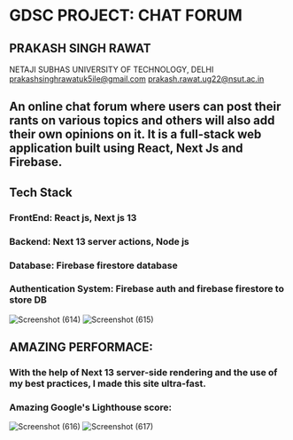# GDSC PROJECT: CHAT FORUM

## PRAKASH SINGH RAWAT
NETAJI SUBHAS UNIVERSITY OF TECHNOLOGY, DELHI
prakashsinghrawatuk5ile@gmail.com
prakash.rawat.ug22@nsut.ac.in

## An online chat forum where users can post their rants on various topics and others will also add their own opinions on it. It is a full-stack web application built using React, Next Js and Firebase.

## Tech Stack
### FrontEnd: React js, Next js 13
### Backend: Next 13 server actions, Node js
### Database: Firebase firestore database
### Authentication System: Firebase auth and firebase firestore to store DB

![Screenshot (614)](https://github.com/PrakashSinghRawat-git/rant-forum-gdsc/assets/85238910/c00ec1f6-d3e4-412a-8185-6ef434b4d6a2)
![Screenshot (615)](https://github.com/PrakashSinghRawat-git/rant-forum-gdsc/assets/85238910/8b931cf0-0bf9-4d30-acea-7e70368ebfc5)

## AMAZING PERFORMACE: 
### With the help of Next 13 server-side rendering and the use of my best practices, I made this site ultra-fast.
### Amazing Google's Lighthouse score:
![Screenshot (616)](https://github.com/PrakashSinghRawat-git/rant-forum-gdsc/assets/85238910/cec858f6-e86b-40e5-8d81-caa365f061e6)
![Screenshot (617)](https://github.com/PrakashSinghRawat-git/rant-forum-gdsc/assets/85238910/39684773-dd78-400b-84b4-9ae9796bb3c3)



